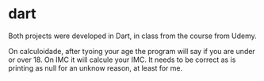 # dart

Both projects were developed in Dart, in class from the course from Udemy.

On calculoidade, after tyoing your age the program will say if you are under or over 18.
On IMC it will calcule your IMC. It needs to be correct as is printing as null for an unknow reason, at least for me.
